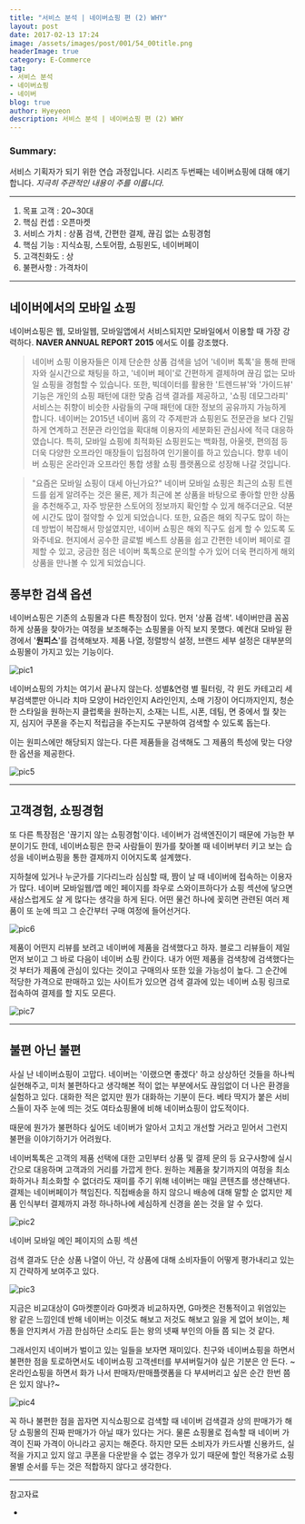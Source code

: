 ```yaml
---
title: "서비스 분석 | 네이버쇼핑 편 (2) WHY"
layout: post
date: 2017-02-13 17:24
image: /assets/images/post/001/54_00title.png
headerImage: true
category: E-Commerce
tag:
- 서비스 분석
- 네이버쇼핑
- 네이버
blog: true
author: Hyeyeon
description: 서비스 분석 | 네이버쇼핑 편 (2) WHY
---
```


### Summary:

서비스 기획자가 되기 위한 연습 과정입니다. 시리즈 두번째는 네이버쇼핑에 대해 얘기합니다.
*지극히 주관적인 내용이 주를 이룹니다.*

---

1. 목표 고객 : 20~30대
2. 핵심 컨셉 : 오픈마켓
3. 서비스 가치 : 상품 검색, 간편한 결제, 끊김 없는 쇼핑경험
4. 핵심 기능 : 지식쇼핑, 스토어팜, 쇼핑윈도, 네이버페이
5. 고객친화도 : 상
6. 불편사항 : 가격차이

---

## 네이버에서의 모바일 쇼핑

네이버쇼핑은 웹, 모바일웹, 모바일앱에서 서비스되지만 모바일에서 이용할 때 가장 강력하다. **NAVER ANNUAL REPORT 2015** 에서도 이를 강조했다.

> 네이버 쇼핑 이용자들은 이제 단순한 상품 검색을 넘어 '네이버 톡톡'을 통해 판매자와 실시간으로 채팅을 하고, '네이버 페이'로 간편하게 결제하며 끊김 없는 모바일 쇼핑을 경험할 수 있습니다. 또한, 빅데이터를 활용한 '트렌드뷰'와 '가이드뷰' 기능은 개인의 쇼핑 패턴에 대한 맞춤 검색 결과를 제공하고, '쇼핑 데모그라피' 서비스는 취향이 비슷한 사람들의 구매 패턴에 대한 정보의 공유까지 가능하게 합니다. 네이버는 2015년 네이버 홈의 각 주제판과 쇼핑윈도 전문관을 보다 긴밀하게 연계하고 전문관 라인업을 확대해 이용자의 세분화된 관심사에 적극 대응하였습니다. 특히, 모바일 쇼핑에 최적화된 쇼핑윈도는 백화점, 아울렛, 편의점 등 더욱 다양한 오프라인 매장들이 입점하여 인기몰이를 하고 있습니다. 향후 네이버 쇼핑은 온라인과 오프라인 통합 생활 쇼핑 플랫폼으로 성장해 나갈 것입니다.

> "요즘은 모바일 쇼핑이 대세 아닌가요?" 네이버 모바일 쇼핑은 최근의 쇼핑 트렌드를 쉽게 알려주는 것은 물론, 제가 최근에 본 상품을 바탕으로 좋아할 만한 상품을 추천해주고, 자주 방문한 스토어의 정보까지 확인할 수 있게 해주더군요. 덕분에 시간도 많이 절약할 수 있게 되었습니다. 또한, 요즘은 해외 직구도 많이 하는데 방법이 복잡해서 망설였지만, 네이버 쇼핑은 해외 직구도 쉽게 할 수 있도록 도와주네요. 현지에서 공수한 글로벌 베스트 상품을 쉽고 간편한 네이버 페이로 결제할 수 있고, 궁금한 점은 네이버 톡톡으로 문의할 수가 있어 더욱 편리하게 해외 상품을 만나볼 수 있게 되었습니다.

## 풍부한 검색 옵션

네이버쇼핑은 기존의 쇼핑몰과 다른 특장점이 있다. 먼저 '상품 검색'. 네이버만큼 꼼꼼하게 상품을 찾아가는 여정을 보조해주는 쇼핑몰을 아직 보지 못했다. 예컨대 모바일 환경에서 '**원피스**'를 검색해보자. 제품 나열, 정렬방식 설정, 브랜드 세부 설정은 대부분의 쇼핑몰이 가지고 있는 기능이다.

![pic1](/assets/images/post/001/59_01.png)

네이버쇼핑의 가치는 여기서 끝나지 않는다. 성별&연령 별 필터링, 각 윈도 카테고리 세부검색뿐만 아니라 치마 모양이 H라인인지 A라인인지, 소매 기장이 어디까지인지, 청순한 스타일을 원하는지 클럽룩을 원하는지, 소재는 니트, 시폰, 데팀, 면 중에서 뭘 찾는지, 심지어 쿠폰을 주는지 적립금을 주는지도 구분하여 검색할 수 있도록 돕는다.

이는 원피스에만 해당되지 않는다. 다른 제품들을 검색해도 그 제품의 특성에 맞는 다양한 옵션을 제공한다.

![pic5](/assets/images/post/001/59_05.png)

---

## 고객경험, 쇼핑경험

또 다른 특장점은 '끊기지 않는 쇼핑경험'이다. 네이버가 검색엔진이기 때문에 가능한 부분이기도 한데, 네이버쇼핑은 한국 사람들이 뭔가를 찾아볼 때 네이버부터 키고 보는 습성을 네이버쇼핑을 통한 결제까지 이어지도록 설계했다.

지하철에 있거나 누군가를 기다리느라 심심할 때, 짬이 날 때 네이버에 접속하는 이용자가 많다. 네이버 모바일웹/앱 메인 페이지를 좌우로 스와이프하다가 쇼핑 섹션에 닿으면 새삼스럽게도 살 게 많다는 생각을 하게 된다. 어떤 물건 하나에 꽂히면 관련된 여러 제품이 또 눈에 띄고 그 순간부터 구매 여정에 들어선거다.

![pic6](/assets/images/post/001/59_06.png)

제품이 어떤지 리뷰를 보려고 네이버에 제품을 검색했다고 하자. 블로그 리뷰들이 제일 먼저 보이고 그 바로 다음이 네이버 쇼핑 칸이다. 내가 어떤 제품을 검색창에 검색했다는 것 부터가 제품에 관심이 있다는 것이고 구매의사 또한 있을 가능성이 높다. 그 순간에 적당한 가격으로 판매하고 있는 사이트가 있으면 검색 결과에 있는 네이버 쇼핑 링크로 접속하여 결제를 할 지도 모른다.

![pic7](/assets/images/post/001/59_07.png)

---

## 불편 아닌 불편

사실 난 네이버쇼핑이 고맙다. 네이버는 '이랬으면 좋겠다' 하고 상상하던 것들을 하나씩 실현해주고, 미처 불편하다고 생각해본 적이 없는 부분에서도 끊임없이 더 나은 환경을 실험하고 있다. 대화한 적은 없지만 뭔가 대화하는 기분이 든다. 베타 딱지가 붙은 서비스들이 자주 눈에 띄는 것도 여타쇼핑몰에 비해 네이버쇼핑이 압도적이다.

때문에 뭔가가 불편하다 싶어도 네이버가 알아서 고치고 개선할 거라고 믿어서 그런지 불편을 이야기하기가 어려웠다.

네이버톡톡은 고객의 제품 선택에 대한 고민부터 상품 및 결제 문의 등 요구사항에 실시간으로 대응하며 고객과의 거리를 가깝게 한다. 원하는 제품을 찾기까지의 여정을 최소화하거나 최소화할 수 없더라도 재미를 주기 위해 네이버는 매일 콘텐츠를 생산해낸다. 결제는 네이버페이가 책임진다. 직접배송을 하지 않으니 배송에 대해 말할 순 없지만 제품 인식부터 결제까지 과정 하나하나에 세심하게 신경을 쏟는 것을 알 수 있다.

![pic2](/assets/images/post/001/59_02.png)
<figcaption class='caption'>네이버 모바일 메인 페이지의 쇼핑 섹션</figcaption>

검색 결과도 단순 상품 나열이 아닌, 각 상품에 대해 소비자들이 어떻게 평가내리고 있는지 간략하게 보여주고 있다.

![pic3](/assets/images/post/001/59_03.png)

지금은 비교대상이 G마켓뿐이라 G마켓과 비교하자면, G마켓은 전통적이고 위엄있는 왕 같은 느낌인데 반해 네이버는 이것도 해보고 저것도 해보고 잃을 게 없어 보이는, 체통을 안지켜서 가끔 한심하단 소리도 듣는 왕의 넷째 부인의 아들 쯤 되는 것 같다.

그래서인지 네이버가 벌이고 있는 일들을 보자면 재미있다. 친구와 네이버쇼핑을 하면서 불편한 점을 토로하면서도 네이버쇼핑 고객센터를 부셔버릴거야 싶은 기분은 안 든다. ~온라인쇼핑을 하면서 화가 나서 판매자/판매플랫폼을 다 부셔버리고 싶은 순간 한번 쯤은 있지 않나?~

![pic4](/assets/images/post/001/59_04.png)

꼭 하나 불편한 점을 꼽자면 지식쇼핑으로 검색할 때 네이버 검색결과 상의 판매가가 해당 쇼핑몰의 진짜 판매가가 아닐 때가 있다는 거다. 물론 쇼핑몰로 접속할 때 네이버 가격이 진짜 가격이 아니라고 공지는 해준다. 하지만 모든 소비자가 카드사별 신용카드, 실적을 가지고 있지 않고 쿠폰을 다운받을 수 없는 경우가 있기 때문에 할인 적용가로 쇼핑몰별 순서를 두는 것은 적합하지 않다고 생각한다.

---

참고자료
* [](http://www.zdnet.co.kr/news/news_view.asp?artice_id=20170206130104)

